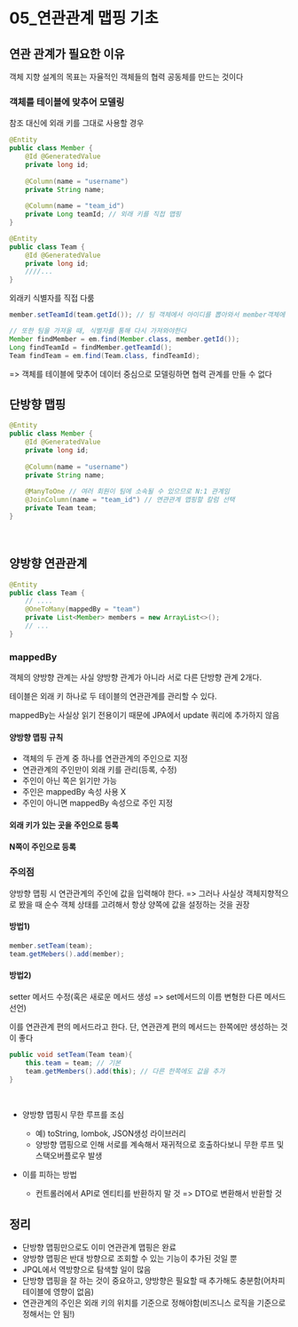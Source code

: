 # 05_연관관계 맵핑 기초

## 연관 관계가 필요한 이유

객체 지향 설계의 목표는 자율적인 객체들의 협력 공동체를 만드는 것이다



### 객체를 테이블에 맞추어 모델링

참조 대신에 외래 키를 그대로 사용할 경우

```java
@Entity
public class Member {
    @Id @GeneratedValue
    private long id;
    
    @Column(name = "username")
    private String name;
    
    @Column(name = "team_id")
    private Long teamId; // 외래 키를 직접 맵핑
}

@Entity
public class Team {
    @Id @GeneratedValue
    private long id;
    ////...
}
```

외래키 식별자를 직접 다룸

```java
member.setTeamId(team.getId()); // 팀 객체에서 아이디를 뽑아와서 member객체에 set함

// 또한 팀을 가져올 때, 식별자를 통해 다시 가져와야한다
Member findMember = em.find(Member.class, member.getId());
Long findTeamId = findMember.getTeamId();
Team findTeam = em.find(Team.class, findTeamId);
```

=> 객체를 테이블에 맞추어 데이터 중심으로 모델링하면 협력 관계를 만들 수 없다



## 단방향 맵핑

```java
@Entity
public class Member {
    @Id @GeneratedValue
    private long id;
    
    @Column(name = "username")
    private String name;
    
    @ManyToOne // 여러 회원이 팀에 소속될 수 있으므로 N:1 관계임
    @JoinColumn(name = "team_id") // 연관관계 맵핑할 칼럼 선택
    private Team team;
}
```

<br>

## 양방향 연관관계

```java
@Entity
public class Team {
    // ....
    @OneToMany(mappedBy = "team")
   	private List<Member> members = new ArrayList<>();
    // ...
}
```



### mappedBy

객체의 양방향 관계는 사실 양방향 관계가 아니라 서로 다른 단방향 관계 2개다.

테이블은 외래 키 하나로 두 테이블의 연관관계를 관리할 수 있다.

mappedBy는 사실상 읽기 전용이기 때문에 JPA에서 update 쿼리에 추가하지 않음



#### 양방향 맵핑 규칙

- 객체의 두 관계 중 하나를 연관관계의 주인으로 지정
- 연관관계의 주인만이 외래 키를 관리(등록, 수정)
- 주인이 아닌 쪽은 읽기만 가능
- 주인은 mappedBy 속성 사용 X
- 주인이 아니면 mappedBy 속성으로 주인 지정



#### 외래 키가 있는 곳을 주인으로 등록

#### N쪽이 주인으로 등록



### 주의점

양방향 맵핑 시 연관관계의 주인에 값을 입력해야 한다. => 그러나 사실상 객체지향적으로 봤을 때 순수 객체 상태를 고려해서 항상 양쪽에 값을 설정하는 것을 권장

#### 방법1)

```java
member.setTeam(team);
team.getMebers().add(member);
```



#### 방법2)

setter 메서드 수정(혹은 새로운 메서드 생성 => set메서드의 이름 변형한 다른 메서드 선언)

이를 연관관계 편의 메서드라고 한다. 단, 연관관계 편의 메서드는 한쪽에만 생성하는 것이 좋다

```java
public void setTeam(Team team){
    this.team = team; // 기본
    team.getMembers().add(this); // 다른 한쪽에도 값을 추가
}
```

<br>

- 양방향 맵핑시 무한 루프를 조심
  - 예) toString, lombok, JSON생성 라이브러리
  - 양방향 맵핑으로 인해 서로를 계속해서 재귀적으로 호출하다보니 무한 루프 및 스택오버플로우 발생

- 이를 피하는 방법
  - 컨트롤러에서 API로 엔티티를 반환하지 말 것 => DTO로 변환해서 반환할 것

## 정리

- 단방향 맵핑만으로도 이미 연관관계 맵핑은 완료
- 양방향 맵핑은 반대 방향으로 조회할 수 있는 기능이 추가된 것일 뿐
- JPQL에서 역방향으로 탐색할 일이 많음
- 단방향 맵핑을 잘 하는 것이 중요하고, 양방향은 필요할 때 추가해도 충분함(어차피 테이블에 영향이 없음)
- 연관관계의 주인은 외래 키의 위치를 기준으로 정해야함(비즈니스 로직을 기준으로 정해서는 안 됨!)